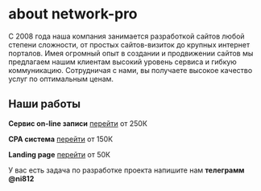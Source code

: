 # about network-pro #

С 2008 года наша компания занимается разработкой сайтов любой степени сложности, от простых сайтов-визиток до крупных интернет порталов. Имея огромный опыт в создании и продвижении сайтов мы предлагаем нашим клиентам высокий уровень сервиса и гибкую коммуникацию. Сотрудничая с нами, вы получаете высокое качество услуг по оптимальным ценам.

## Наши работы ##

**Сервис on-line записи**
[перейти](https:timegraf.pro)
от 250К

**CPA система**
[перейти](https:traff.team)
от 150К

**Landing page**
[перейти](https:vsyastyazka.ru)
от 50К

У вас есть задача по разработке проекта напишите нам
**телеграмм @ni812**

